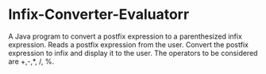 # Infix-Converter-Evaluatorr
A Java program to convert a postfix expression to a parenthesized infix expression.
Reads a postfix expression from the user. Convert the postfix expression to infix and display
it to the user. The operators to be considered are +,-,*, /, %. 
